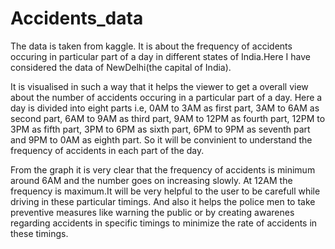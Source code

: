 # Accidents_data
The data is taken from kaggle. It is about the frequency of accidents occuring in particular part of a day in different states of India.Here I have considered the data of NewDelhi(the capital of India).

It is visualised in such a way that it helps the viewer to get a overall view about the number of accidents occuring in a particular
part of a day. Here a day is divided into eight parts i.e, 0AM to 3AM as first part, 3AM to 6AM as second part, 6AM to 9AM as  third part,
9AM to 12PM as fourth part, 12PM to 3PM as fifth part, 3PM to 6PM as sixth part, 6PM to 9PM as seventh part and 9PM to 0AM as eighth part.
So it will be convinient to understand the frequency of accidents in each part of the day. 

From the graph it is very clear that the frequency of accidents is minimum around 6AM and the number goes on increasing slowly. At 12AM 
the frequency is maximum.It will be very helpful to the user to be carefull while driving in these particular timings. And also it helps 
the police men to take preventive measures like warning the public or by creating awarenes regarding accidents in specific timings to 
minimize the rate of accidents in these timings.
